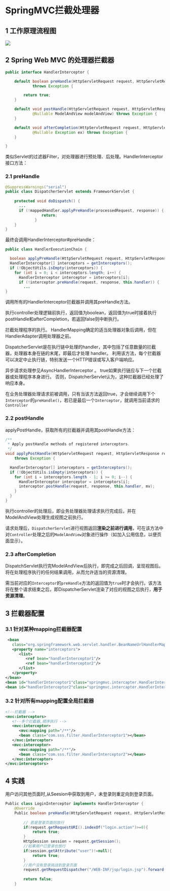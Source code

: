 # SpringMVC拦截处理器

## 1 工作原理流程图

![](https://p.ipic.vip/vp2z0x.png)

## 2 Spring Web MVC 的处理器拦截器

```java
public interface HandlerInterceptor {

	default boolean preHandle(HttpServletRequest request, HttpServletResponse response, Object handler)
			throws Exception {

		return true;
	}

	default void postHandle(HttpServletRequest request, HttpServletResponse response, Object handler,
			@Nullable ModelAndView modelAndView) throws Exception {
	}

	default void afterCompletion(HttpServletRequest request, HttpServletResponse response, Object handler,
			@Nullable Exception ex) throws Exception {
	}

}
```

类似Servlet的过滤器Filter，对处理器进行预处理、后处理。HandlerInterceptor接口方法：

### 2.1 preHandle

```java
@SuppressWarnings("serial")
public class DispatcherServlet extends FrameworkServlet {
  
  	protected void doDispatch() {
      ...
      if (!mappedHandler.applyPreHandle(processedRequest, response)) {
				return;
			 }
    }
}
```

最终会调用HandlerInterceptor#preHandle：

```java
public class HandlerExecutionChain {

  boolean applyPreHandle(HttpServletRequest request, HttpServletResponse response) throws Exception {
  HandlerInterceptor[] interceptors = getInterceptors();
  if (!ObjectUtils.isEmpty(interceptors)) {
    for (int i = 0; i < interceptors.length; i++) {
      HandlerInterceptor interceptor = interceptors[i];
      if (!interceptor.preHandle(request, response, this.handler)) {
        ...
}
```

调用所有的HandlerInterceptor拦截器并调用其preHandle方法。

执行controller处理逻辑前执行，返回值为boolean，返回值为true时接着执行postHandle和afterCompletion，若返回false则中断执行。



拦截处理程序的执行。 HandlerMapping确定的适当处理器对象后调用，但在HandlerAdapter调用处理器之前。

DispatcherServlet是在执行链中处理的handler，其中包括了任意数量的拦截器，处理器本身在链的末尾，即最后才处理 handler。 利用该方法，每个拦截器可以决定中止执行链，特别发送一个HTTP错误或写入客户端响应。



异步请求处理参见AsyncHandlerInterceptor 。
true如果执行链应与下一个拦截器或处理程序本身进行。 否则，DispatcherServlet认为，这种拦截器已经处理了响应本身。

在业务处理器处理请求前被调用，只有当该方法返回true，才会继续调用下个`Interceptor`的`preHandle()`，若已是最后一个`Interceptor`，就调用当前请求的`Controller`

### 2.2  postHandle

applyPostHandle，获取所有的拦截器并调用其postHandle方法：

```java
/**
 * Apply postHandle methods of registered interceptors.
 */
void applyPostHandle(HttpServletRequest request, HttpServletResponse response, @Nullable ModelAndView mv)
    throws Exception {

  HandlerInterceptor[] interceptors = getInterceptors();
  if (!ObjectUtils.isEmpty(interceptors)) {
    for (int i = interceptors.length - 1; i >= 0; i--) {
      HandlerInterceptor interceptor = interceptors[i];
      interceptor.postHandle(request, response, this.handler, mv);
    }
  }
}
```

执行controller的处理后，即业务处理器处理请求执行完成后，并在ModelAndView处理生成视图之前执行。

请求处理后，`DispatcherServlet`进行视图返回**渲染之前进行调用**，可在该方法中对`Controller`处理之后的`ModelAndView`对象进行操作（如加入公用信息，以便页面显示）。

### 2.3 afterCompletion

DispatchServlet执行完ModelAndView后执行，即完成之后回调，呈现视图后。 将在处理程序执行的任何结果调用，从而允许适当的资源清理。

需当前对应的`Interceptor`的`preHandle`方法的返回值为`true`时才会执行。该方法将在整个请求结束之后，即DispatcherServlet渲染了对应的视图之后执行，**用于资源清理**。

## 3 拦截器配置

### 3.1 针对某种mapping拦截器配置

```xml
 <bean  
   class="org.springframework.web.servlet.handler.BeanNameUrlHandlerMapping">  
   <property name="interceptors">  
      <list>  
         <ref bean="handlerInterceptor1"/>  
         <ref bean="handlerInterceptor2"/>  
      </list>  
   </property>  
</bean>  
<bean id="handlerInterceptor1"class="springmvc.intercapter.HandlerInterceptor1"/>  
<bean id="handlerInterceptor2"class="springmvc.intercapter.HandlerInterceptor2"/> 
```

### 3.2 针对所有mapping配置全局拦截器

```xml
<!--拦截器 -->  
<mvc:interceptors>  
   <!--多个拦截器,顺序执行 -->  
   <mvc:interceptor>  
      <mvc:mapping path="/**"/>  
      <bean class="com.sss.filter.HandlerInterceptor1"></bean>  
   </mvc:interceptor>  
   <mvc:interceptor>  
      <mvc:mapping path="/**"/>  
      <bean class="com.sss.filter.HandlerInterceptor2"></bean>  
   </mvc:interceptor>  
</mvc:interceptors>  
```

## 4 实践

 用户访问其他页面时,从Seesion中获取到用户，未登录则重定向到登录页面。

```java
Public class LoginInterceptor implements HandlerInterceptor {   
    @Override  
    Public boolean preHandle(HttpServletRequest request, HttpServletResponse response, Object handler) throws Exception {  
  
        // 若是登录页面则放行  
        if(request.getRequestURI().indexOf("login.action")>=0){  
            return true;  
        }  
        HttpSession session = request.getSession();  
        //如果用户已登录也放行  
        if(session.getAttribute("user")!=null){  
            return true;  
        }  
        //用户没有登录挑战到登录页面  
        request.getRequestDispatcher("/WEB-INF/jsp/login.jsp").forward(request, response);  
          
        return false;  
    }
```